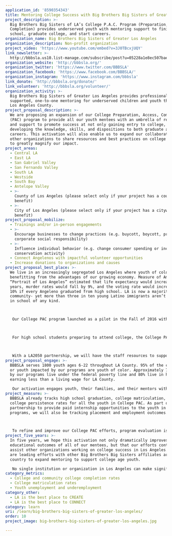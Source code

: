 ```yaml
---
application_id: '8590354343'
title: Mentoring College Success with Big Brothers Big Sisters of Greater LA
project_description: >-
  Big Brothers Big Sisters of LA’s College P.A.C. Program (Preparation, Access,
  Completion) provides underserved youth with mentoring support to finish high
  school, graduate college, and start careers.
organization_name: Big Brothers Big Sisters of Greater Los Angeles
organization_description: Non-profit organization
project_video: 'https://www.youtube.com/embed?v=3J0TBcxjUQY'
link_newsletter: >-
  http://bbbsla.us10.list-manage.com/subscribe/post?u=05228a1e8ec507baed8628ad0&id=4ad5abdbd8
organization_website: 'http://bbbsla.org/'
organization_twitter: 'https://www.twitter.com/BBBSLA'
organization_facebook: 'https://www.facebook.com/BBBSLA/'
organization_instagram: 'https://www.instagram.com/bbbsla'
link_donate: 'http://bbbsla.org/donate/'
link_volunteer: 'http://bbbsla.org/volunteer/'
organization_activity: >-
  Big Brothers Big Sisters of Greater Los Angeles provides professionally
  supported, one-to-one mentoring for underserved children and youth throughout
  Los Angeles County.
project_proposal_description: >-
  We are proposing an expansion of our College Preparation, Access, Completion
  (PAC) program to provide all our youth mentees with an umbrella of resources
  and support to promote success at not only gaining entry to college, but in
  developing the knowledge, skills, and dispositions to both graduate and start
  careers. This activation will also enable us to expand our collaborations with
  other organizations to share resources and best practices on college success
  to greatly magnify our impact.
project_areas:
  - Central LA
  - East LA
  - San Gabriel Valley
  - San Fernando Valley
  - South LA
  - Westside
  - South Bay
  - Antelope Valley
  - >-
    County of Los Angeles (please select only if your project has a countywide
    benefit)
  - >-
    City of Los Angeles (please select only if your project has a citywide
    benefit)
project_proposal_mobilize:
  - Trainings and/or in-person engagements
  - >-
    Encourage businesses to change practices (e.g. buycott, boycott, promote
    corporate social responsibility)
  - >-
    Influence individual behavior (e.g. change consumer spending or increase
    conservation activity)
  - Connect Angelenos with impactful volunteer opportunities
  - Increase donations to organizations and causes
project_proposal_best_place: >-
  We live in an increasingly segregated Los Angeles where youth of color are not
  benefitting from the advantages of our growing economy. Measure of America’s
  “Portrait of Los Angeles” estimated that life expectancy would increase by 1.5
  years, murder rates would fall by 9%, and the voting rate would increase by
  10% if every Angeleno graduated from high school. LA is now a majority Latino
  community- yet more than three in ten young Latino immigrants aren’t enrolled
  in school of any kind.



   Our College PAC program launched as a pilot in the Fall of 2016 with a focus on 150 Juniors and Seniors in high school and 55 first year college students. Our pilot was particularly directed at first generation college bound youth of color, including many undocumented students. The core of the pilot program provides professionally supported mentorships to assist students with graduating high school, applying for college, and in persisting through the first year of postsecondary education. By facilitating a positive relationship that provides social, emotional, and academic support for youth, we can help them overcome the significant barriers holding them back from a college success.



   For high school students preparing to attend college, the College PAC program team also provides supplementary workshops and materials to address common gaps in knowledge and skills of underserved youth, their families, and mentors. The College PAC program produced extremely promising results: 100% of the Littles receiving support from the program graduated high school and matriculated to a 2 or 4 year college and 100% of the mentees enrolled in college persisted through their first year of school. College PAC students in high school also improved their SAT scores by 119 points on average. In partnership with the LA Mayor’s Office, starting in 2018 all college youth in the program will also be eligible for paid internships at major entertainment corporations in fields such as tech, business development, and production as part of Mayor Eric Garcetti’s efforts to diversify the industry.



   With a LA2050 partnership, we will have the staff resources to support college and career preparation and training for one-to-one mentoring of youth as early as 2nd grade that continues through college completion. This will directly impact 6000+ youth/mentors/families in our programs. Our current College PAC Coordinator will focus on developing the curriculum to support all mentors, mentees, and families. She will also focus on building upon our partnerships with the Mayor’s Office and the California Community Foundation’s Young Men of Color (YMOC) Initiative to share our resources and promote mentorship as a crucial component of college and career prep across the region.
project_proposal_engage: >-
  BBBSLA serves 1800 youth ages 6-22 throughout LA County. 95% of the children
  or youth impacted by our programs are youth of color. Approximately 70% served
  by our programs live under the federal poverty line and 80% live in households
  earning less than a living wage for LA County.

   Our activation engages youth, their families, and their mentors with the professional support of our staff to directly provide college and career resources and training yearly to over 6,000 Angelenos. In addition, the network of organizations and corporations with whom we collaborate to activate change play a crucial role in our success. Local partners include Comcast NBCUniversal, Sony, Paramount, Union Bank, the Mayor’s Office, California Community Foundation, and others. Our partners provide the access to amazing mentors, college and career prep, and the opportunity to share best practices across the region. For example, our College PAC newsletter is already a monthly resource we share with other non-profits and can reach well over 100,000 youth and community stakeholders through our current collaborators.
project_measure: >-
  BBBSLA already tracks high school graduation, college matriculation, and
  college persistence rates for all the youth in College PAC. As part of our new
  partnership to provide paid internship opportunities to the youth in our
  programs, we will also be tracking placement and employment outcomes.



   To refine and improve our College PAC efforts, program evaluation is ongoing through our Progress Tracking System. The Progress Tracking System tracks quantitative and qualitative data from BBBSLA’s proprietary Agency Management System (collected quarterly), QuestionPro surveys and reports (collected bi-annually), SAT score data, and CALynx, a service provided by the California Futures Foundation to track college outcomes (collected annually). BBBSLA looks at all data collectively on an annual basis as part of developing its Annual Report. Evaluation is conducted by BBBSLA’s Grants Manager, Keith Mataya, and Yvette Sanchez, the College PAC Coordinator. Findings include evaluation of mentoring match success, college success indicators (knowledge of the college process, financial aid literacy, and college experience), standardized test prep scores, and college continuation rates.
project_five_years: >-
  In five years, we hope this activation not only dramatically improves the
  educational outcomes of all of our mentees, but that our efforts continue to
  assist other organizations working on college success in Los Angeles. We also
  are leading efforts with other Big Brothers Big Sisters affiliates around the
  country to expand mentoring to support college age youth.

   No single institution or organization in Los Angeles can make significant progress on improving key education metrics on its own. We have already worked diligently to partner with others to magnify our impact. Support from LA2050 will provide us with the opportunity to grow our capacity and share our successes and resources with other organizations. Over the next five years, we believe the lessons we have learned, and continue to learn, can play a crucial role in the work with our partners on moving the needle on education outcomes for all youth in our community.
category_metrics:
  - College and community college completion rates
  - College matriculation rates
  - Youth unemployment and underemployment
category_other:
  - LA is the best place to CREATE
  - LA is the best place to CONNECT
category: learn
uri: /learn/big-brothers-big-sisters-of-greater-los-angeles/
order: 10
project_image: big-brothers-big-sisters-of-greater-los-angeles.jpg

---
```

